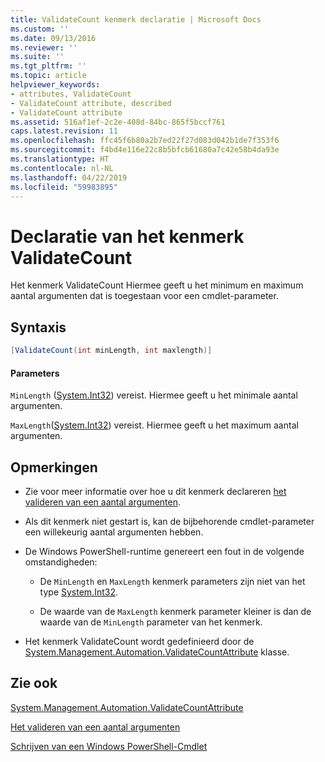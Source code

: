 ```yaml
---
title: ValidateCount kenmerk declaratie | Microsoft Docs
ms.custom: ''
ms.date: 09/13/2016
ms.reviewer: ''
ms.suite: ''
ms.tgt_pltfrm: ''
ms.topic: article
helpviewer_keywords:
- attributes, ValidateCount
- ValidateCount attribute, described
- ValidateCount attribute
ms.assetid: 516af1ef-2c2e-408d-84bc-865f5bccf761
caps.latest.revision: 11
ms.openlocfilehash: ffc45f6b80a2b7ed22f27d083d042b1de7f353f6
ms.sourcegitcommit: f4bd4e116e22c8b5bfcb61680a7c42e58b4da93e
ms.translationtype: HT
ms.contentlocale: nl-NL
ms.lasthandoff: 04/22/2019
ms.locfileid: "59983895"
---
```

# <a name="validatecount-attribute-declaration"></a>Declaratie van het kenmerk ValidateCount

Het kenmerk ValidateCount Hiermee geeft u het minimum en maximum aantal argumenten dat is toegestaan voor een cmdlet-parameter.

## <a name="syntax"></a>Syntaxis

```csharp
[ValidateCount(int minLength, int maxlength)]
```

#### <a name="parameters"></a>Parameters

`MinLength` ([System.Int32][]) vereist. Hiermee geeft u het minimale aantal argumenten.

`MaxLength`([System.Int32][]) vereist. Hiermee geeft u het maximum aantal argumenten.

## <a name="remarks"></a>Opmerkingen

- Zie voor meer informatie over hoe u dit kenmerk declareren [het valideren van een aantal argumenten][].

- Als dit kenmerk niet gestart is, kan de bijbehorende cmdlet-parameter een willekeurig aantal argumenten hebben.

- De Windows PowerShell-runtime genereert een fout in de volgende omstandigheden:

    - De `MinLength` en `MaxLength` kenmerk parameters zijn niet van het type [System.Int32][].

    - De waarde van de `MaxLength` kenmerk parameter kleiner is dan de waarde van de `MinLength` parameter van het kenmerk.

- Het kenmerk ValidateCount wordt gedefinieerd door de [System.Management.Automation.ValidateCountAttribute][] klasse.

## <a name="see-also"></a>Zie ook

[System.Management.Automation.ValidateCountAttribute][]

[Het valideren van een aantal argumenten][]

[Schrijven van een Windows PowerShell-Cmdlet][]

[Het valideren van een aantal argumenten]: how-to-validate-an-argument-count.md
[Schrijven van een Windows PowerShell-Cmdlet]: writing-a-windows-powershell-cmdlet.md

[System.Int32]: /dotnet/api/System.Int32
[System.Management.Automation.ValidateCountAttribute]: /dotnet/api/System.Management.Automation.ValidateCountAttribute
